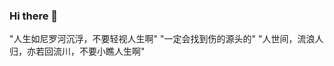 ### Hi there 👋

"人生如尼罗河沉浮，不要轻视人生啊"
"一定会找到伤的源头的"
"人世间，流浪人归，亦若回流川，不要小瞧人生啊"

<!--
**khahux/khahux** is a ✨ _special_ ✨ repository because its `README.md` (this file) appears on your GitHub profile.

Here are some ideas to get you started:

- 🔭 I’m currently working on ...
- 🌱 I’m currently learning ...
- 👯 I’m looking to collaborate on ...
- 🤔 I’m looking for help with ...
- 💬 Ask me about ...
- 📫 How to reach me: ...
- 😄 Pronouns: ...
- ⚡ Fun fact: ...
-->
